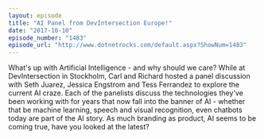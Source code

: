 ```yaml
---
layout: episode
title: "AI Panel from DevIntersection Europe!"
date: "2017-10-10"
episode_number: "1483"
episode_url: "http://www.dotnetrocks.com/default.aspx?ShowNum=1483"
---
```


What's up with Artificial Intelligence - and why should we care? While at DevIntersection in Stockholm, Carl and Richard hosted a panel discussion with Seth Juarez, Jessica Engstrom and Tess Ferrandez to explore the current AI craze. Each of the panelists discuss the technologies they've been working with for years that now fall into the banner of AI - whether that be machine learning, speech and visual recognition, even chatbots today are part of the AI story. As much branding as product, AI seems to be coming true, have you looked at the latest?
